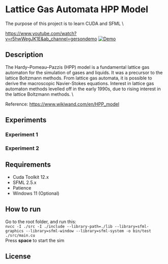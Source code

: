 # Lattice Gas Automata HPP Model

The purpose of this project is to learn CUDA and SFML \

https://www.youtube.com/watch?v=r5hwWegJK1E&ab_channel=gersondemo
[![Demo](https://i.imgur.com/3b7JDCe.png)](https://www.youtube.com/watch?v=r5hwWegJK1E&ab_channel=gersondemo)

## Description

The Hardy–Pomeau–Pazzis (HPP) model is a fundamental lattice gas automaton for the simulation of gases and liquids. It was a precursor to the lattice Boltzmann methods. From lattice gas automata, it is possible to derive the macroscopic Navier-Stokes equations. Interest in lattice gas automaton methods levelled off in the early 1990s, due to rising interest in the lattice Boltzmann methods. \

Reference: https://www.wikiwand.com/en/HPP_model


## Experiments

### Experiment 1

### Experiment 2


## Requirements

- Cuda Toolkit 12.x
- SFML 2.5.x
- Patience
- Windows 11 (Optional)

## How to run
Go to the root folder, and run this: \
``` nvcc -I ./src -I ./include --library-path=./lib --library=sfml-graphics --library=sfml-window --library=sfml-system -o bin/test ./src/main.cu ``` \
Press **space** to start the sim


## License
